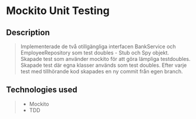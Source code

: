 # Mockito Unit Testing

## Description 

> Implementerade de två otillgängliga interfacen BankService och EmployeeRepository som test doubles - Stub och Spy objekt. Skapade test som använder mockito för att göra lämpliga testdoubles. Skapade test där egna klasser används som test doubles. Efter varje test med tillhörande kod skapades en ny commit från egen branch.  

## Technologies used

> - Mockito
> - TDD 
